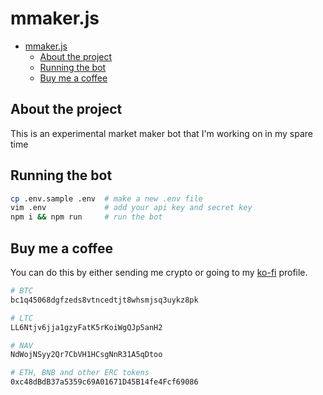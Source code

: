 # mmaker.js

<!--toc:start-->

- [mmaker.js](#mmakerjs)
  - [About the project](#about-the-project)
  - [Running the bot](#running-the-bot)
  - [Buy me a coffee](#buy-me-a-coffee)
  <!--toc:end-->

## About the project

This is an experimental market maker bot that I'm working on in my spare time

## Running the bot

```sh
cp .env.sample .env  # make a new .env file
vim .env             # add your api key and secret key
npm i && npm run     # run the bot
```

## Buy me a coffee

You can do this by either sending me crypto or going to my [ko-fi][kofi] profile.

```sh
# BTC
bc1q45068dgfzeds8vtncedtjt8whsmjsq3uykz8pk

# LTC
LL6Ntjv6jja1gzyFatK5rKoiWgQJp5anH2

# NAV
NdWojNSyy2Qr7CbVH1HCsgNnR31A5qDtoo

# ETH, BNB and other ERC tokens
0xc48dBdB37a5359c69A01671D45B14fe4Fcf69086
```

[kofi]: https://ko-fi.com/mxaddict
